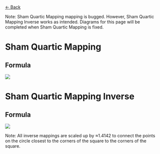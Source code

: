 [<- Back](https://raw.githubusercontent.com/Kuuuube/Circular_Area/blob/main/wiki/mappings_index.md)

Note: Sham Quartic Mapping mapping is bugged. However, Sham Quartic Mapping Inverse works as intended. Diagrams for this page will be completed when Sham Quartic Mapping is fixed.

# Sham Quartic Mapping

## Formula
![](https://raw.githubusercontent.com/Kuuuube/Circular_Area/main/wiki/images/formulas/sham_quartic_mapping_formula.png)




# Sham Quartic Mapping Inverse

## Formula
![](https://raw.githubusercontent.com/Kuuuube/Circular_Area/main/wiki/images/formulas/sham_quartic_mapping_inverse_formula.png)

Note: All inverse mappings are scaled up by ≈1.4142 to connect the points on the circle closest to the corners of the square to the corners of the square.